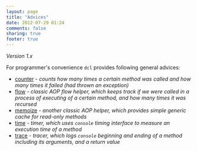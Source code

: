 ```yaml
---
layout: page
title: "Advices"
date: 2012-07-29 01:24
comments: false
sharing: true
footer: true
---
```


*Version 1.x*

For programmer's convenience `dcl` provides following general advices:

* [counter](/1.x/docs/advices/counter/) - *counts how many times a certain method was called
and how many times it failed (had thrown an exception)*
* [flow](/1.x/docs/advices/flow/) - *classic AOP flow helper, which keeps track if we were
called in a process of executing of a certain method, and how many times it was recursed*
* [memoize](/1.x/docs/advices/memoize/) - *another classic AOP helper, which provides simple
generic cache for read-only methods*
* [time](/1.x/docs/advices/time/) - *timer, which uses `console` timing interface to measure
an execution time of a method*
* [trace](/1.x/docs/advices/trace/) - *tracer, which logs `console` beginning and ending of
a method including its arguments, and a return value*
